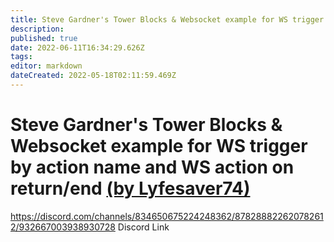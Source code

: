 ```yaml
---
title: Steve Gardner's Tower Blocks & Websocket example for WS trigger by action name and WS action on return/end (by Lyfesaver74)
description: 
published: true
date: 2022-06-11T16:34:29.626Z
tags: 
editor: markdown
dateCreated: 2022-05-18T02:11:59.469Z
---
```


# Steve Gardner's Tower Blocks & Websocket example for WS trigger by action name and WS action on return/end [(by Lyfesaver74)](https://www.twitch.tv/lyfesaver74)

https://discord.com/channels/834650675224248362/878288822620782612/932667003938930728 Discord Link